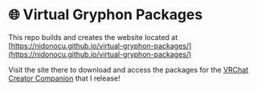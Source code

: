 # 🌐 Virtual Gryphon Packages

This repo builds and creates the website located at [https://nidonocu.github.io/virtual-gryphon-packages/](https://nidonocu.github.io/virtual-gryphon-packages/)

Visit the site there to download and access the packages for the [VRChat Creator Companion](https://vcc.docs.vrchat.com/) that I release!

